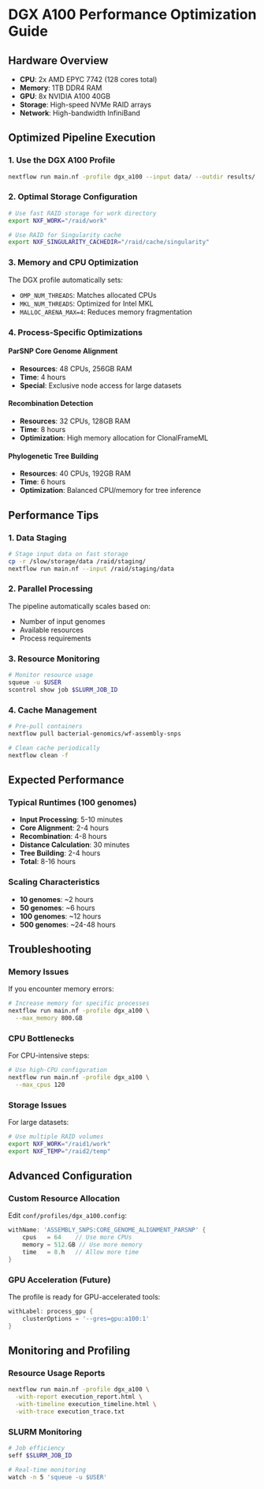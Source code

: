 # DGX A100 Performance Optimization Guide

## Hardware Overview
- **CPU**: 2x AMD EPYC 7742 (128 cores total)
- **Memory**: 1TB DDR4 RAM
- **GPU**: 8x NVIDIA A100 40GB
- **Storage**: High-speed NVMe RAID arrays
- **Network**: High-bandwidth InfiniBand

## Optimized Pipeline Execution

### 1. Use the DGX A100 Profile
```bash
nextflow run main.nf -profile dgx_a100 --input data/ --outdir results/
```

### 2. Optimal Storage Configuration
```bash
# Use fast RAID storage for work directory
export NXF_WORK="/raid/work"

# Use RAID for Singularity cache
export NXF_SINGULARITY_CACHEDIR="/raid/cache/singularity"
```

### 3. Memory and CPU Optimization
The DGX profile automatically sets:
- `OMP_NUM_THREADS`: Matches allocated CPUs
- `MKL_NUM_THREADS`: Optimized for Intel MKL
- `MALLOC_ARENA_MAX=4`: Reduces memory fragmentation

### 4. Process-Specific Optimizations

#### ParSNP Core Genome Alignment
- **Resources**: 48 CPUs, 256GB RAM
- **Time**: 4 hours
- **Special**: Exclusive node access for large datasets

#### Recombination Detection
- **Resources**: 32 CPUs, 128GB RAM  
- **Time**: 8 hours
- **Optimization**: High memory allocation for ClonalFrameML

#### Phylogenetic Tree Building
- **Resources**: 40 CPUs, 192GB RAM
- **Time**: 6 hours
- **Optimization**: Balanced CPU/memory for tree inference

## Performance Tips

### 1. Data Staging
```bash
# Stage input data on fast storage
cp -r /slow/storage/data /raid/staging/
nextflow run main.nf --input /raid/staging/data
```

### 2. Parallel Processing
The pipeline automatically scales based on:
- Number of input genomes
- Available resources
- Process requirements

### 3. Resource Monitoring
```bash
# Monitor resource usage
squeue -u $USER
scontrol show job $SLURM_JOB_ID
```

### 4. Cache Management
```bash
# Pre-pull containers
nextflow pull bacterial-genomics/wf-assembly-snps

# Clean cache periodically
nextflow clean -f
```

## Expected Performance

### Typical Runtimes (100 genomes)
- **Input Processing**: 5-10 minutes
- **Core Alignment**: 2-4 hours
- **Recombination**: 4-8 hours  
- **Distance Calculation**: 30 minutes
- **Tree Building**: 2-4 hours
- **Total**: 8-16 hours

### Scaling Characteristics
- **10 genomes**: ~2 hours
- **50 genomes**: ~6 hours
- **100 genomes**: ~12 hours
- **500 genomes**: ~24-48 hours

## Troubleshooting

### Memory Issues
If you encounter memory errors:
```bash
# Increase memory for specific processes
nextflow run main.nf -profile dgx_a100 \
  --max_memory 800.GB
```

### CPU Bottlenecks
For CPU-intensive steps:
```bash
# Use high-CPU configuration
nextflow run main.nf -profile dgx_a100 \
  --max_cpus 120
```

### Storage Issues
For large datasets:
```bash
# Use multiple RAID volumes
export NXF_WORK="/raid1/work"
export NXF_TEMP="/raid2/temp"
```

## Advanced Configuration

### Custom Resource Allocation
Edit `conf/profiles/dgx_a100.config`:
```groovy
withName: 'ASSEMBLY_SNPS:CORE_GENOME_ALIGNMENT_PARSNP' {
    cpus   = 64    // Use more CPUs
    memory = 512.GB // Use more memory
    time   = 8.h   // Allow more time
}
```

### GPU Acceleration (Future)
The profile is ready for GPU-accelerated tools:
```groovy
withLabel: process_gpu {
    clusterOptions = '--gres=gpu:a100:1'
}
```

## Monitoring and Profiling

### Resource Usage Reports
```bash
nextflow run main.nf -profile dgx_a100 \
  -with-report execution_report.html \
  -with-timeline execution_timeline.html \
  -with-trace execution_trace.txt
```

### SLURM Monitoring
```bash
# Job efficiency
seff $SLURM_JOB_ID

# Real-time monitoring
watch -n 5 'squeue -u $USER'
```